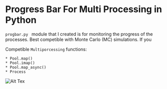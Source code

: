 # Progress Bar For Multi Processing in Python
```progbar.py ```
module that I created is for monitoring the progress of the processes. Best competible with Monte Carlo (MC) simulations. If you 



Competible ```Multiporcessing``` functions:
```
* Pool.map()
* Pool.imap()
* Pool.map_async()
* Process
```
![Alt Tex](https://github.com/ekremguldeste/prog-bar/blob/master/progressbar.png)
